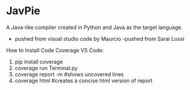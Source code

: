 # JavPie
A Java-like compiler created in Python and Java as the target language.

- pushed from visual studio code by Maurcio
-pushed from Sarai Lossi




How to Install Code Coverage VS Code:
1. pip install coverage
2. coverage run Terminal.py
3. coverage report -m #shows uncovered lines
4. coverage html #creates a concise html version of report

